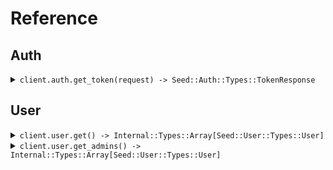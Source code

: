 # Reference
## Auth
<details><summary><code>client.auth.get_token(request) -> Seed::Auth::Types::TokenResponse</code></summary>
<dl>
<dd>

#### 🔌 Usage

<dl>
<dd>

<dl>
<dd>

```ruby
client.auth.get_token(
  clientId: 'client_id',
  clientSecret: 'client_secret',
  audience: 'https://api.example.com',
  grantType: 'client_credentials',
  scope: 'scope'
);
```
</dd>
</dl>
</dd>
</dl>

#### ⚙️ Parameters

<dl>
<dd>

<dl>
<dd>

**client_id:** `String` 
    
</dd>
</dl>

<dl>
<dd>

**client_secret:** `String` 
    
</dd>
</dl>

<dl>
<dd>

**audience:** `String` 
    
</dd>
</dl>

<dl>
<dd>

**grant_type:** `String` 
    
</dd>
</dl>

<dl>
<dd>

**scope:** `String` 
    
</dd>
</dl>
</dd>
</dl>


</dd>
</dl>
</details>

## User
<details><summary><code>client.user.get() -> Internal::Types::Array[Seed::User::Types::User]</code></summary>
<dl>
<dd>

#### 🔌 Usage

<dl>
<dd>

<dl>
<dd>

```ruby
client.user.get();
```
</dd>
</dl>
</dd>
</dl>


</dd>
</dl>
</details>

<details><summary><code>client.user.get_admins() -> Internal::Types::Array[Seed::User::Types::User]</code></summary>
<dl>
<dd>

#### 🔌 Usage

<dl>
<dd>

<dl>
<dd>

```ruby
client.user.get_admins();
```
</dd>
</dl>
</dd>
</dl>


</dd>
</dl>
</details>
